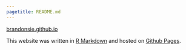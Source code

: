 ```yaml
---
pagetitle: README.md
---
```


[brandonsie.github.io](https://brandonsie.github.io)

This website was written in [R Markdown](https://rmarkdown.rstudio.com/) 
and hosted on [Github Pages](https://pages.github.com/).



